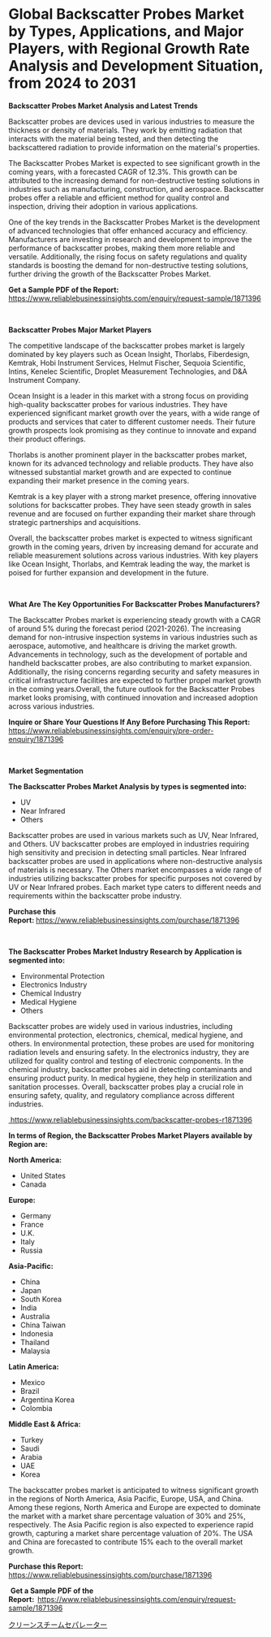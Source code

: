 <p><h1>Global Backscatter Probes Market by Types, Applications, and Major Players, with Regional Growth Rate Analysis and Development Situation, from 2024 to 2031</h1></p><p><strong>Backscatter Probes Market Analysis and Latest Trends</strong></p>
<p><p>Backscatter probes are devices used in various industries to measure the thickness or density of materials. They work by emitting radiation that interacts with the material being tested, and then detecting the backscattered radiation to provide information on the material's properties.</p><p>The Backscatter Probes Market is expected to see significant growth in the coming years, with a forecasted CAGR of 12.3%. This growth can be attributed to the increasing demand for non-destructive testing solutions in industries such as manufacturing, construction, and aerospace. Backscatter probes offer a reliable and efficient method for quality control and inspection, driving their adoption in various applications.</p><p>One of the key trends in the Backscatter Probes Market is the development of advanced technologies that offer enhanced accuracy and efficiency. Manufacturers are investing in research and development to improve the performance of backscatter probes, making them more reliable and versatile. Additionally, the rising focus on safety regulations and quality standards is boosting the demand for non-destructive testing solutions, further driving the growth of the Backscatter Probes Market.</p></p>
<p><strong>Get a Sample PDF of the Report:&nbsp;</strong> <a href="https://www.reliablebusinessinsights.com/enquiry/request-sample/1871396">https://www.reliablebusinessinsights.com/enquiry/request-sample/1871396</a></p>
<p>&nbsp;</p>
<p><strong>Backscatter Probes Major Market Players</strong></p>
<p><p>The competitive landscape of the backscatter probes market is largely dominated by key players such as Ocean Insight, Thorlabs, Fiberdesign, Kemtrak, Hobi Instrument Services, Helmut Fischer, Sequoia Scientific, Intins, Kenelec Scientific, Droplet Measurement Technologies, and D&A Instrument Company.</p><p>Ocean Insight is a leader in this market with a strong focus on providing high-quality backscatter probes for various industries. They have experienced significant market growth over the years, with a wide range of products and services that cater to different customer needs. Their future growth prospects look promising as they continue to innovate and expand their product offerings.</p><p>Thorlabs is another prominent player in the backscatter probes market, known for its advanced technology and reliable products. They have also witnessed substantial market growth and are expected to continue expanding their market presence in the coming years.</p><p>Kemtrak is a key player with a strong market presence, offering innovative solutions for backscatter probes. They have seen steady growth in sales revenue and are focused on further expanding their market share through strategic partnerships and acquisitions.</p><p>Overall, the backscatter probes market is expected to witness significant growth in the coming years, driven by increasing demand for accurate and reliable measurement solutions across various industries. With key players like Ocean Insight, Thorlabs, and Kemtrak leading the way, the market is poised for further expansion and development in the future.</p></p>
<p>&nbsp;</p>
<p><strong>What Are The Key Opportunities For Backscatter Probes Manufacturers?</strong></p>
<p><p>The Backscatter Probes market is experiencing steady growth with a CAGR of around 5% during the forecast period (2021-2026). The increasing demand for non-intrusive inspection systems in various industries such as aerospace, automotive, and healthcare is driving the market growth. Advancements in technology, such as the development of portable and handheld backscatter probes, are also contributing to market expansion. Additionally, the rising concerns regarding security and safety measures in critical infrastructure facilities are expected to further propel market growth in the coming years.Overall, the future outlook for the Backscatter Probes market looks promising, with continued innovation and increased adoption across various industries.</p></p>
<p><strong>Inquire or Share Your Questions If Any Before Purchasing This Report:</strong> <a href="https://www.reliablebusinessinsights.com/enquiry/pre-order-enquiry/1871396">https://www.reliablebusinessinsights.com/enquiry/pre-order-enquiry/1871396</a></p>
<p>&nbsp;</p>
<p><strong>Market Segmentation</strong></p>
<p><strong>The Backscatter Probes Market Analysis by types is segmented into:</strong></p>
<p><ul><li>UV</li><li>Near Infrared</li><li>Others</li></ul></p>
<p><p>Backscatter probes are used in various markets such as UV, Near Infrared, and Others. UV backscatter probes are employed in industries requiring high sensitivity and precision in detecting small particles. Near Infrared backscatter probes are used in applications where non-destructive analysis of materials is necessary. The Others market encompasses a wide range of industries utilizing backscatter probes for specific purposes not covered by UV or Near Infrared probes. Each market type caters to different needs and requirements within the backscatter probe industry.</p></p>
<p><strong>Purchase this Report:&nbsp;</strong><a href="https://www.reliablebusinessinsights.com/purchase/1871396">https://www.reliablebusinessinsights.com/purchase/1871396</a></p>
<p>&nbsp;</p>
<p><strong>The Backscatter Probes Market Industry Research by Application is segmented into:</strong></p>
<p><ul><li>Environmental Protection</li><li>Electronics Industry</li><li>Chemical Industry</li><li>Medical Hygiene</li><li>Others</li></ul></p>
<p><p>Backscatter probes are widely used in various industries, including environmental protection, electronics, chemical, medical hygiene, and others. In environmental protection, these probes are used for monitoring radiation levels and ensuring safety. In the electronics industry, they are utilized for quality control and testing of electronic components. In the chemical industry, backscatter probes aid in detecting contaminants and ensuring product purity. In medical hygiene, they help in sterilization and sanitation processes. Overall, backscatter probes play a crucial role in ensuring safety, quality, and regulatory compliance across different industries.</p></p>
<p><a href="https://www.reliablebusinessinsights.com/backscatter-probes-r1871396">&nbsp;https://www.reliablebusinessinsights.com/backscatter-probes-r1871396</a></p>
<p><strong>In terms of Region, the Backscatter Probes Market Players available by Region are:</strong></p>
<p>
    <p> <strong> North America: </strong>
        <ul>
            <li>United States</li>
            <li>Canada</li>
        </ul>
        </p> 
    <p> <strong> Europe: </strong>
        <ul>
            <li>Germany</li>
            <li>France</li>
            <li>U.K.</li>
            <li>Italy</li>
            <li>Russia</li>
        </ul>
        </p> 
    <p> <strong> Asia-Pacific: </strong>
        <ul>
            <li>China</li>
            <li>Japan</li>
            <li>South Korea</li>
            <li>India</li>
            <li>Australia</li>
            <li>China Taiwan</li>
            <li>Indonesia</li>
            <li>Thailand</li>
            <li>Malaysia</li>
        </ul>
        </p> 
    <p> <strong> Latin America: </strong>
        <ul>
            <li>Mexico</li>
            <li>Brazil</li>
            <li>Argentina Korea</li>
            <li>Colombia</li>
        </ul>
        </p> 
    <p> <strong> Middle East & Africa: </strong>
        <ul>
            <li>Turkey</li>
            <li>Saudi</li>
            <li>Arabia</li>
            <li>UAE</li>
            <li>Korea</li>
        </ul>
    </p>
    </p>
<p><p>The backscatter probes market is anticipated to witness significant growth in the regions of North America, Asia Pacific, Europe, USA, and China. Among these regions, North America and Europe are expected to dominate the market with a market share percentage valuation of 30% and 25%, respectively. The Asia Pacific region is also expected to experience rapid growth, capturing a market share percentage valuation of 20%. The USA and China are forecasted to contribute 15% each to the overall market growth.</p></p>
<p><strong>Purchase this Report: </strong><a href="https://www.reliablebusinessinsights.com/purchase/1871396">https://www.reliablebusinessinsights.com/purchase/1871396</a></p>
<p>&nbsp;<strong>Get a Sample PDF of the Report:&nbsp;&nbsp;</strong><a href="https://www.reliablebusinessinsights.com/enquiry/request-sample/1871396">https://www.reliablebusinessinsights.com/enquiry/request-sample/1871396</a></p>
<p><strong></strong></p>
<p><p><a href="https://github.com/JoanaNitzsche/Market-Research-Report-List-1/blob/main/5258978164429.md">クリーンスチームセパレーター</a></p></p>